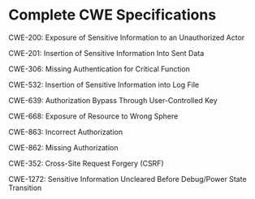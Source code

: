 

# Complete CWE Specifications

CWE-200: Exposure of Sensitive Information to an Unauthorized Actor

CWE-201: Insertion of Sensitive Information Into Sent Data

CWE-306: Missing Authentication for Critical Function

CWE-532: Insertion of Sensitive Information into Log File

CWE-639: Authorization Bypass Through User-Controlled Key

CWE-668: Exposure of Resource to Wrong Sphere

CWE-863: Incorrect Authorization

CWE-862: Missing Authorization

CWE-352: Cross-Site Request Forgery (CSRF)

CWE-1272: Sensitive Information Uncleared Before Debug/Power State Transition
